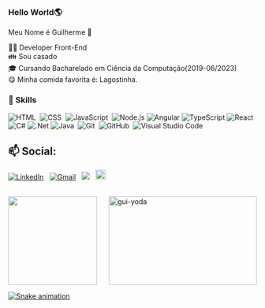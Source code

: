 ### Hello World🌎
Meu Nome é Guilherme 👋





👨‍💻 Developer Front-End</br>
👪 Sou casado</br>
🎓 Cursando Bacharelado em Ciência da Computação(2019-06/2023)</br>
😋 Minha comida favorita é: Lagostinha.</br>



### 🚀 Skills
![HTML](https://img.shields.io/badge/-HTML-05122A?style=flat&logo=HTML5)&nbsp;
![CSS](https://img.shields.io/badge/-CSS-05122A?style=flat&logo=CSS3&logoColor=1572B6)&nbsp;
![JavaScript](https://img.shields.io/badge/-JavaScript-05122A?style=flat&logo=javascript)&nbsp;
![Node.js](https://img.shields.io/badge/-Node.js-333333?style=flat&logo=node.js)
![Angular](https://img.shields.io/badge/-Angular-333333?style=flat&logo=angular)
![TypeScript](https://img.shields.io/badge/-TypeScript-333333?style=flat&logo=typescript)
![React](https://img.shields.io/badge/-React-333333?style=flat&logo=react)
![C#](https://img.shields.io/badge/-C%23%20-05122A?style=flat&logo=c-sharp)
![.Net](https://img.shields.io/badge/-.Net-333333?style=flat&logo=.net)
![Java](https://img.shields.io/badge/-Java-05122A?style=flat&logo=Java&logoColor=FFA518)&nbsp;
![Git](https://img.shields.io/badge/-Git-05122A?style=flat&logo=git)&nbsp;
![GitHub](https://img.shields.io/badge/-GitHub-05122A?style=flat&logo=github)&nbsp;
![Visual Studio Code](https://img.shields.io/badge/-Visual%20Studio%20Code-05122A?style=flat&logo=visual-studio-code&logoColor=007ACC)&nbsp;

## 📫 Social: 
<a href="https://www.linkedin.com/in/guilherme-salazar-a68ab6189/"> <img alt="LinkedIn" src="https://img.shields.io/badge/linkedin%20-%230077B5.svg?&style=flat&logo=linkedin&logoColor=white"/></a> &nbsp;
  <a href="mailto:guilhermesalazarsouza@gmail.com"><img alt="Gmail" src="https://img.shields.io/badge/Gmail-D14836?style=flat&logo=gmail&logoColor=white"></a> &nbsp;
  <a href="https://www.instagram.com/guilhermesallazar/"><img src="https://img.shields.io/badge/-@guilhermesallazar-E4405F?style=flat&logo=Instagram&logoColor=white"/></a> 
  &nbsp;
    <a href="https://api.whatsapp.com/send?phone=5521992115117" style=" border-radius:50px"><img style= "height:20px;" src="https://img.shields.io/badge/WhatsApp-25D366?style=for-the-badge&logo=whatsapp&logoColor=white" target="_blank"/></a> 
  &nbsp;

<!--
is a ✨ _special_ ✨ repository because its `README.md` (this file) appears on your GitHub profile.

Here are some ideas to get you started:

- 🔭 I’m currently working on ...
- 🌱 I’m currently learning ...
- 👯 I’m looking to collaborate on ...
- 🤔 I’m looking for help with ...
- 💬 Ask me about ...
- 📫 How to reach me: ...
- 😄 Pronouns: ...
- ⚡ Fun fact: ...
-->
</br>
 <div>
  <a href="https://github.com/guilhermesalazar">
  <img height="180em" src="https://github-readme-stats.vercel.app/api?username=guilhermesalazar&show_icons=true&theme=dark&include_all_commits=true&count_private=true" />
 <!--<img height="180em" src="https://github-readme-stats.vercel.app/api/top-langs/?username=guilhermesalazar01&layout=compact&langs_count=7&theme=dark"/>--!>
<img align="right" alt="gui-yoda" src="https://media3.giphy.com/media/cb9aF9tDyiRkYbz3BX/giphy.gif?cid=ecf05e47evc0lu76ltt781xp9vbtqzloiolphoq9dak6exx1&rid=giphy.gif&ct=g" height="180" width="300">
</div>


  ![Snake animation](https://github.com/guilhermesalazar01/guilhermesalazar01/blob/output/github-contribution-grid-snake.svg)
